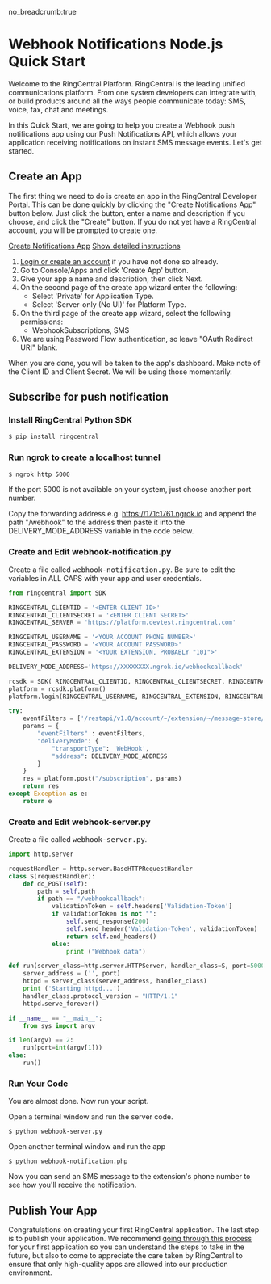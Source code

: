 no_breadcrumb:true

# Webhook Notifications Node.js Quick Start

Welcome to the RingCentral Platform. RingCentral is the leading unified communications platform. From one system developers can integrate with, or build products around all the ways people communicate today: SMS, voice, fax, chat and meetings.

In this Quick Start, we are going to help you create a Webhook push notifications app using our Push Notifications API, which allows your application receiving notifications on instant SMS message events. Let's get started.

## Create an App

The first thing we need to do is create an app in the RingCentral Developer Portal. This can be done quickly by clicking the "Create Notifications App" button below. Just click the button, enter a name and description if you choose, and click the "Create" button. If you do not yet have a RingCentral account, you will be prompted to create one.

<a target="_new" href="https://developer.ringcentral.com/new-app?name=Webhook+Notifications+Quick+Start+App&desc=A+simple+app+to+demo+creating+an+SMS+Notification+RingCentral&public=false&type=ServerOther&carriers=7710,7310,3420&permissions=SubscriptionWebhook,SMS&redirectUri=" class="btn btn-primary">Create Notifications App</a>
<a class="btn-link btn-collapse" data-toggle="collapse" href="#create-app-instructions" role="button" aria-expanded="false" aria-controls="create-app-instructions">Show detailed instructions</a>

<div class="collapse" id="create-app-instructions">
<ol>
<li><a href="https://developer.ringcentral.com/login.html#/">Login or create an account</a> if you have not done so already.</li>
<li>Go to Console/Apps and click 'Create App' button.</li>
<li>Give your app a name and description, then click Next.</li>
<li>On the second page of the create app wizard enter the following:
  <ul>
  <li>Select 'Private' for Application Type.</li>
  <li>Select 'Server-only (No UI)' for Platform Type.</li>
  </ul>
  </li>
<li>On the third page of the create app wizard, select the following permissions:
  <ul>
    <li>WebhookSubscriptions, SMS</li>
  </ul>
  </li>
<li>We are using Password Flow authentication, so leave "OAuth Redirect URI" blank.</li>
</ol>
</div>

When you are done, you will be taken to the app's dashboard. Make note of the Client ID and Client Secret. We will be using those momentarily.

## Subscribe for push notification

### Install RingCentral Python SDK

```bash
$ pip install ringcentral
```

### Run ngrok to create a localhost tunnel

```bash
$ ngrok http 5000
```

If the port 5000 is not available on your system, just choose another port number.

Copy the forwarding address e.g. https://171c1761.ngrok.io and append the path "/webhook" to the address then paste it into the DELIVERY_MODE_ADDRESS variable in the code below.



### Create and Edit webhook-notification.py

Create a file called <tt>webhook-notification.py</tt>. Be sure to edit the variables in ALL CAPS with your app and user credentials.

```python
from ringcentral import SDK

RINGCENTRAL_CLIENTID = '<ENTER CLIENT ID>'
RINGCENTRAL_CLIENTSECRET = '<ENTER CLIENT SECRET>'
RINGCENTRAL_SERVER = 'https://platform.devtest.ringcentral.com'

RINGCENTRAL_USERNAME = '<YOUR ACCOUNT PHONE NUMBER>'
RINGCENTRAL_PASSWORD = '<YOUR ACCOUNT PASSWORD>'
RINGCENTRAL_EXTENSION = '<YOUR EXTENSION, PROBABLY "101">'

DELIVERY_MODE_ADDRESS='https://XXXXXXXX.ngrok.io/webhookcallback'

rcsdk = SDK( RINGCENTRAL_CLIENTID, RINGCENTRAL_CLIENTSECRET, RINGCENTRAL_SERVER)
platform = rcsdk.platform()
platform.login(RINGCENTRAL_USERNAME, RINGCENTRAL_EXTENSION, RINGCENTRAL_PASSWORD)

try:
    eventFilters = ['/restapi/v1.0/account/~/extension/~/message-store/instant?type=SMS']
    params = {
        "eventFilters" : eventFilters,
        "deliveryMode": {
            "transportType": 'WebHook',
            "address": DELIVERY_MODE_ADDRESS
        }
    }
    res = platform.post("/subscription", params)
    return res
except Exception as e:
    return e
```

### Create and Edit webhook-server.py

Create a file called <tt>webhook-server.py</tt>.

```python
import http.server

requestHandler = http.server.BaseHTTPRequestHandler
class S(requestHandler):
    def do_POST(self):
        path = self.path
        if path == "/webhookcallback":
            validationToken = self.headers['Validation-Token']
            if validationToken is not "":
                self.send_response(200)
                self.send_header('Validation-Token', validationToken)
                return self.end_headers()
            else:
                print ("Webhook data")

def run(server_class=http.server.HTTPServer, handler_class=S, port=5000):
    server_address = ('', port)
    httpd = server_class(server_address, handler_class)
    print ('Starting httpd...')
    handler_class.protocol_version = "HTTP/1.1"
    httpd.serve_forever()

if __name__ == "__main__":
    from sys import argv

if len(argv) == 2:
    run(port=int(argv[1]))
else:
    run()
```

### Run Your Code

You are almost done. Now run your script.

Open a terminal window and run the server code.

```bask
$ python webhook-server.py
```

Open another terminal window and run the app

```bask
$ python webhook-notification.php
```
Now you can send an SMS message to the extension's phone number to see how you'll receive the notification.

## Publish Your App

Congratulations on creating your first RingCentral application. The last step is to publish your application. We recommend [going through this process](../basics/publish) for your first application so you can understand the steps to take in the future, but also to come to appreciate the care taken by RingCentral to ensure that only high-quality apps are allowed into our production environment.
